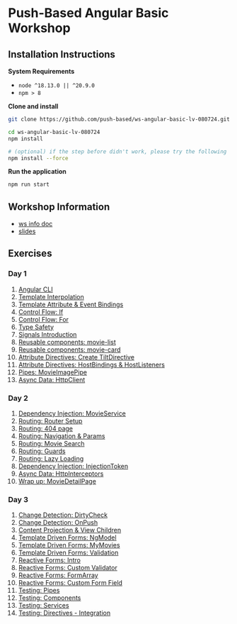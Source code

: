 # Push-Based Angular Basic Workshop

## Installation Instructions

**System Requirements**

* `node ^18.13.0 || ^20.9.0`
* `npm > 8`

**Clone and install**

```bash
git clone https://github.com/push-based/ws-angular-basic-lv-080724.git

cd ws-angular-basic-lv-080724
npm install

# (optional) if the step before didn't work, please try the following
npm install --force
```

**Run the application**

```bash
npm run start
```

## Workshop Information

* [ws info doc](https://docs.google.com/document/d/1BZzSD3VUfe1JuOi8pLu_pI1XVO56KMK29TX5Lpks_Kk/edit?usp=drive_link)
* [slides](https://drive.google.com/drive/folders/1IpVqZmugIr37yYj0oWJSgYTqulUbDJpF?usp=drive_link)

## Exercises

### Day 1

1. [Angular CLI](./exercises/angular%20cli%20intro.md)
2. [Template Interpolation](./exercises/components%20&%20template/template-interpolation)
3. [Template Attribute & Event Bindings](./exercises/components%20&%20template/attribute-and-event-bindings.md)
4. [Control Flow: If](./exercises/components%20&%20template/control-flow-if.md)
5. [Control Flow: For](./exercises/components%20&%20template/control-flow-for.md)
6. [Type Safety](./exercises/components%20&%20template/type-safety.md)
7. [Signals Introduction](./exercises/signals/signals-introduction.md)
8. [Reusable components: movie-list](./exercises/components%20&%20template/movie-list-component.md)
9. [Reusable components: movie-card](./exercises/components%20&%20template/movie-card-component.md)
10. [Attribute Directives: Create TiltDirective](exercises/components%20&%20template/attribute_directives.md)
11. [Attribute Directives: HostBindings & HostListeners](exercises/components%20&%20template/attribute_directive_hostbinding_hostlistener.md)
12. [Pipes: MovieImagePipe](exercises/components%20&%20template/pipes.md)
13. [Async Data: HttpClient](exercises/async%20data%20-%20http/http-client.md)


### Day 2

1. [Dependency Injection: MovieService](exercises/dependency%20injection/services.md)
2. [Routing: Router Setup](exercises/routing/routing_setup.md)
3. [Routing: 404 page](./exercises/routing/routing_404.md)
4. [Routing: Navigation & Params](exercises/routing/routing_navigation_and_params.md)
5. [Routing: Movie Search](./exercises/routing/routing_manual-navigation.md)
6. [Routing: Guards](./exercises/routing/routing_guards.md)
7. [Routing: Lazy Loading](exercises/routing/routing_lazyloading.md)
8. [Dependency Injection: InjectionToken](./exercises/dependency%20injection/injection-tokens.md)
9. [Async Data: HttpInterceptors](exercises/async%20data%20-%20http/http-interceptors.md)
10. [Wrap up: MovieDetailPage](./exercises/wrap-up_detail-page.md)


### Day 3

1. [Change Detection: DirtyCheck](./exercises/change%20detection/change-detection%20-%20Dirty%20Check.md)
2. [Change Detection: OnPush](./exercises/change%20detection/change-detection%20-%20OnPush.md)
3. [Content Projection & View Children]()
4. [Template Driven Forms: NgModel](./exercises/forms%20-%20template-driven-forms_movie-search.md)
5. [Template Driven Forms: MyMovies](./exercises/forms%20-%20template-driven-forms_my-movies.md)
6. [Template Driven Forms: Validation](./exercises/forms%20-%20template-driven-forms_simple-validation.md)
7. [Reactive Forms: Intro](./exercises/forms%20-%20reactive-forms_my-movie-list.md)
8. [Reactive Forms: Custom Validator](./exercises/forms%20-%20reactive-forms_custom-validation.md)
9. [Reactive Forms: FormArray](./exercises/forms%20-%20reactive-forms_dynamic-forms.md)
10. [Reactive Forms: Custom Form Field](./exercises/forms%20-%20reactive-forms_custom-form-field.md)
11. [Testing: Pipes](./exercises/testing%20-%20unit_pipes.md)
12. [Testing: Components](./exercises/testing%20-%20components_unit.md)
13. [Testing: Services](./exercises/testing%20-%20service_unit.md)
14. [Testing: Directives - Integration](./exercises/testing%20-%20directive_integration.md)
